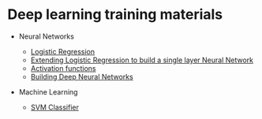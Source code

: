 # Deep learning training materials

- Neural Networks
  - [Logistic Regression](https://github.com/Kredoai/Deep-Learning-Training/tree/master/Neural%20Networks/Logistic_Regression)
  - [Extending Logistic Regression to build a single layer Neural Network](https://github.com/Kredoai/Deep-Learning-Training/tree/master/Neural%20Networks/Neural%20Net%20One%20Hidden%20Layer)
  - [Activation functions](https://github.com/Kredoai/Deep-Learning-Training/tree/master/Neural%20Networks/Activation)
  - [Building Deep Neural Networks](https://github.com/Kredoai/Deep-Learning-Training/tree/master/Neural%20Networks/Deep_Neural_Network)

- Machine Learning
  - [SVM Classifier](https://github.com/Kredoai/Deep-Learning-Training/tree/master/Machine_Learning/SVM)
